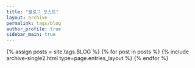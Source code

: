 ```yaml
---
title: "블로그 포스트"
layout: archive
permalink: tags/blog
author_profile: true
sidebar_main: true
---
```


{% assign posts = site.tags.BLOG %}
{% for post in posts %} {% include archive-single2.html type=page.entries_layout %} {% endfor %}
